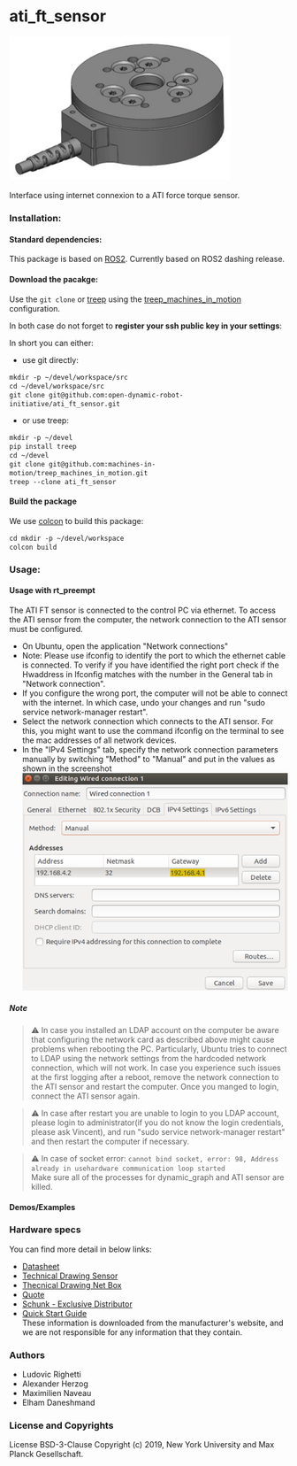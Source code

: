 # ati_ft_sensor
<img src="doc/images/ati_mini_40.jpg" width="400"><br>  
Interface using internet connexion to a ATI force torque sensor.

### Installation:

#### Standard dependencies:

This package is based on [ROS2](https://docs.ros.org/).
Currently based on ROS2 dashing release.

#### Download the pacakge:

Use the `git clone` or [treep](https://gitlab.is.tue.mpg.de/amd-clmc/treep)
using the [treep_machines_in_motion](https://github.com/machines-in-motion/treep_machines_in_motion) configuration.

In both case do not forget to **register your ssh public key in your settings**:

In short you can either:
  - use git directly:
  ```
  mkdir -p ~/devel/workspace/src
  cd ~/devel/workspace/src
  git clone git@github.com:open-dynamic-robot-initiative/ati_ft_sensor.git
  ```
  - or use treep:
  ```
  mkdir -p ~/devel
  pip install treep
  cd ~/devel
  git clone git@github.com:machines-in-motion/treep_machines_in_motion.git
  treep --clone ati_ft_sensor
  ```

#### Build the package

We use [colcon](https://github.com/machines-in-motion/machines-in-motion.github.io/wiki/use_colcon)
to build this package:
```
cd mkdir -p ~/devel/workspace
colcon build
```

### Usage:

#### Usage with rt_preempt

The ATI FT sensor is connected to the control PC via ethernet. To access the ATI sensor from the computer, the network connection to the ATI sensor must be configured.

- On Ubuntu, open the application "Network connections"
- Note: Please use ifconfig to identify the port to which the ethernet cable is connected.  To verify if you have identified the right port check if the Hwaddress in Ifconfig matches with the number in the General tab in "Network connection".
- If you configure the wrong port, the computer will not be able to connect with the internet. In which case, undo your changes and run "sudo service network-manager restart".
- Select the network connection which connects to the ATI sensor. For this, you might want to use the command ifconfig on the terminal to see the mac addresses of all network devices.
- In the "IPv4 Settings" tab, specify the network connection parameters manually by switching "Method" to "Manual" and put in the values as shown in the screenshot  
<img src="doc/images/editing_wired_connection.png" width="600"><br>  

##### Note
> :warning: In case you installed an LDAP account on the computer be aware that configuring the network card as described above might cause problems when rebooting the PC. Particularly, Ubuntu tries to connect to LDAP using the network settings from the hardcoded network connection, which will not work. In case you experience such issues at the first logging after a reboot, remove the network connection to the ATI sensor and restart the computer. Once you manged to login, connect the ATI sensor again.

> :warning: In case after restart you are unable to login to you LDAP account, please login to administrator(if you do not know the login credentials, please ask Vincent), and run "sudo service network-manager restart" and then restart the computer if necessary.  

> :warning: In case of socket error: ```cannot bind socket, error: 98, Address already in usehardware communication loop started```  
Make sure all of the processes for dynamic_graph and ATI sensor are killed.

#### Demos/Examples

### Hardware specs
You can find more detail in below links:
- [Datasheet](doc/mini_40_datasheet.pdf)
- [Technical Drawing Sensor](doc/mini_40_drawing.pdf)
- [Thecnical Drawing Net Box](doc/net_box_9105_a.jpg)
- [Quote](20170925_angebot_schunk_ati_sensor.PDF)
- [Schunk - Exclusive Distributor](20170925_schreiben_exklusivvertrieb_schunk.pdf)
- [Quick Start Guide](9610-05-1022%20Quick%20Start.pdf)  
These information is downloaded from the manufacturer's website, and we are not responsible for any information that they contain.

### Authors

- Ludovic Righetti
- Alexander Herzog
- Maximilien Naveau
- Elham Daneshmand

### License and Copyrights

License BSD-3-Clause
Copyright (c) 2019, New York University and Max Planck Gesellschaft.

